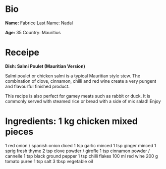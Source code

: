 # Bio
**Name:** Fabrice Last Name: Nadal

**Age:** 35 Country: Mauritius

# **Receipe**

**Dish: Salmi Poulet (Mauritian Version)**

Salmi poulet or chicken salmi is a typical Mauritian style stew. The combination of clove, cinnamon, chilli and red wine create a very pungent and flavourful finished product.

This recipe is also perfect for gamey meats such as rabbit or duck. It is commonly served with steamed rice or bread with a side of mix salad! Enjoy

# **Ingredients: 1 kg chicken mixed pieces**

  1 red onion / spanish onion diced
  1 tsp garlic minced
  1 tsp ginger minced
  1 sprig fresh thyme
  2 tsp clove powder / girofle
  1  tsp cinnamon powder / cannelle
  1 tsp black ground pepper
  1 tsp chilli flakes
  100 ml red wine
  200 g tomato puree
  1 tsp salt
  3 tbsp vegetable oil
